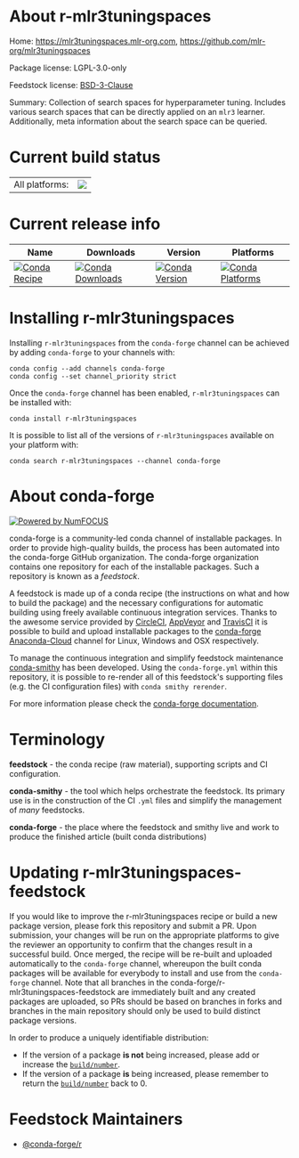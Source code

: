 About r-mlr3tuningspaces
========================

Home: https://mlr3tuningspaces.mlr-org.com, https://github.com/mlr-org/mlr3tuningspaces

Package license: LGPL-3.0-only

Feedstock license: [BSD-3-Clause](https://github.com/conda-forge/r-mlr3tuningspaces-feedstock/blob/master/LICENSE.txt)

Summary: Collection of search spaces for hyperparameter tuning. Includes various search spaces that can be directly applied on an `mlr3` learner. Additionally, meta information about the search space can be queried.

Current build status
====================


<table><tr><td>All platforms:</td>
    <td>
      <a href="https://dev.azure.com/conda-forge/feedstock-builds/_build/latest?definitionId=15516&branchName=master">
        <img src="https://dev.azure.com/conda-forge/feedstock-builds/_apis/build/status/r-mlr3tuningspaces-feedstock?branchName=master">
      </a>
    </td>
  </tr>
</table>

Current release info
====================

| Name | Downloads | Version | Platforms |
| --- | --- | --- | --- |
| [![Conda Recipe](https://img.shields.io/badge/recipe-r--mlr3tuningspaces-green.svg)](https://anaconda.org/conda-forge/r-mlr3tuningspaces) | [![Conda Downloads](https://img.shields.io/conda/dn/conda-forge/r-mlr3tuningspaces.svg)](https://anaconda.org/conda-forge/r-mlr3tuningspaces) | [![Conda Version](https://img.shields.io/conda/vn/conda-forge/r-mlr3tuningspaces.svg)](https://anaconda.org/conda-forge/r-mlr3tuningspaces) | [![Conda Platforms](https://img.shields.io/conda/pn/conda-forge/r-mlr3tuningspaces.svg)](https://anaconda.org/conda-forge/r-mlr3tuningspaces) |

Installing r-mlr3tuningspaces
=============================

Installing `r-mlr3tuningspaces` from the `conda-forge` channel can be achieved by adding `conda-forge` to your channels with:

```
conda config --add channels conda-forge
conda config --set channel_priority strict
```

Once the `conda-forge` channel has been enabled, `r-mlr3tuningspaces` can be installed with:

```
conda install r-mlr3tuningspaces
```

It is possible to list all of the versions of `r-mlr3tuningspaces` available on your platform with:

```
conda search r-mlr3tuningspaces --channel conda-forge
```


About conda-forge
=================

[![Powered by
NumFOCUS](https://img.shields.io/badge/powered%20by-NumFOCUS-orange.svg?style=flat&colorA=E1523D&colorB=007D8A)](https://numfocus.org)

conda-forge is a community-led conda channel of installable packages.
In order to provide high-quality builds, the process has been automated into the
conda-forge GitHub organization. The conda-forge organization contains one repository
for each of the installable packages. Such a repository is known as a *feedstock*.

A feedstock is made up of a conda recipe (the instructions on what and how to build
the package) and the necessary configurations for automatic building using freely
available continuous integration services. Thanks to the awesome service provided by
[CircleCI](https://circleci.com/), [AppVeyor](https://www.appveyor.com/)
and [TravisCI](https://travis-ci.com/) it is possible to build and upload installable
packages to the [conda-forge](https://anaconda.org/conda-forge)
[Anaconda-Cloud](https://anaconda.org/) channel for Linux, Windows and OSX respectively.

To manage the continuous integration and simplify feedstock maintenance
[conda-smithy](https://github.com/conda-forge/conda-smithy) has been developed.
Using the ``conda-forge.yml`` within this repository, it is possible to re-render all of
this feedstock's supporting files (e.g. the CI configuration files) with ``conda smithy rerender``.

For more information please check the [conda-forge documentation](https://conda-forge.org/docs/).

Terminology
===========

**feedstock** - the conda recipe (raw material), supporting scripts and CI configuration.

**conda-smithy** - the tool which helps orchestrate the feedstock.
                   Its primary use is in the construction of the CI ``.yml`` files
                   and simplify the management of *many* feedstocks.

**conda-forge** - the place where the feedstock and smithy live and work to
                  produce the finished article (built conda distributions)


Updating r-mlr3tuningspaces-feedstock
=====================================

If you would like to improve the r-mlr3tuningspaces recipe or build a new
package version, please fork this repository and submit a PR. Upon submission,
your changes will be run on the appropriate platforms to give the reviewer an
opportunity to confirm that the changes result in a successful build. Once
merged, the recipe will be re-built and uploaded automatically to the
`conda-forge` channel, whereupon the built conda packages will be available for
everybody to install and use from the `conda-forge` channel.
Note that all branches in the conda-forge/r-mlr3tuningspaces-feedstock are
immediately built and any created packages are uploaded, so PRs should be based
on branches in forks and branches in the main repository should only be used to
build distinct package versions.

In order to produce a uniquely identifiable distribution:
 * If the version of a package **is not** being increased, please add or increase
   the [``build/number``](https://docs.conda.io/projects/conda-build/en/latest/resources/define-metadata.html#build-number-and-string).
 * If the version of a package **is** being increased, please remember to return
   the [``build/number``](https://docs.conda.io/projects/conda-build/en/latest/resources/define-metadata.html#build-number-and-string)
   back to 0.

Feedstock Maintainers
=====================

* [@conda-forge/r](https://github.com/conda-forge/r/)

